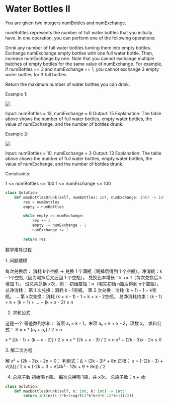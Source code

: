 # Water Bottles II

You are given two integers numBottles and numExchange.

numBottles represents the number of full water bottles that you initially have. In one operation, you can perform one of the following operations:

Drink any number of full water bottles turning them into empty bottles.
Exchange numExchange empty bottles with one full water bottle. Then, increase numExchange by one.
Note that you cannot exchange multiple batches of empty bottles for the same value of numExchange. For example, if numBottles == 3 and numExchange == 1, you cannot exchange 3 empty water bottles for 3 full bottles.

Return the maximum number of water bottles you can drink.

 

Example 1:

![](https://assets.leetcode.com/uploads/2024/01/28/exampleone1.png)

Input: numBottles = 13, numExchange = 6
Output: 15
Explanation: The table above shows the number of full water bottles, empty water bottles, the value of numExchange, and the number of bottles drunk.


Example 2:

![](https://assets.leetcode.com/uploads/2024/01/28/example231.png)

Input: numBottles = 10, numExchange = 3
Output: 13
Explanation: The table above shows the number of full water bottles, empty water bottles, the value of numExchange, and the number of bottles drunk.
 

Constraints:

1 <= numBottles <= 100 
1 <= numExchange <= 100


```python
class Solution:
    def maxBottlesDrunk(self, numBottles: int, numExchange: int) -> int:
        res = numBottles
        empty = numBottles

        while empty >= numExchange:
            res += 1
            empty -= numExchange - 1
            numExchange += 1
        
        return res
```


​数学推导过程​

​1. 问题建模​

每次兑换后：
​消耗​ k个空瓶 → 兑换 1 个满瓶（喝掉后得到 1 个空瓶）。
​净消耗​：k - 1个空瓶（因为喝掉后又还回 1 个空瓶）。
​兑换比率增长​：k += 1（每次兑换后 k增加 1）。
设总共兑换 x次，则：
​初始空瓶​：n（喝完初始 n瓶后得到 n个空瓶）。
​总净消耗​：
第 1 次兑换：消耗 k - 1空瓶。
第 2 次兑换：消耗 (k + 1) - 1 = k空瓶。
...
第 x次兑换：消耗 (k + x - 1) - 1 = k + x - 2空瓶。
​总净消耗约束​：(k - 1) + k + (k + 1) + ... + (k + x - 2) ≤ n

2. 求和公式​

这是一个 ​等差数列求和​：
首项 a₁ = k - 1，末项 aₓ = k + x - 2，项数 x。
求和公式：
S = x * (a₁ + aₓ) / 2 ≤ n

x * [(k - 1) + (k + x - 2)] / 2 ≤ n
x * (2k + x - 3) / 2 ≤ n
x² + (2k - 3)x - 2n ≤ 0

​3. 解二次方程​

解 x² + (2k - 3)x - 2n = 0：
判别式：Δ = (2k - 3)² + 8n
正根： x = [-(2k - 3) + √(Δ)] / 2
x = (-2k + 3 + √(4k² - 12k + 9 + 8n)) / 2

4. 总瓶子数​
初始喝 n瓶。
每次兑换喝 1瓶，共 x次。
​总瓶子数​：n + xb

```python
class Solution:
    def maxBottlesDrunk(self, n: int, k: int) -> int:
        return int(n+((-2*k+3+sqrt(4*k*k+8*n-12*k+1))/2))
```
